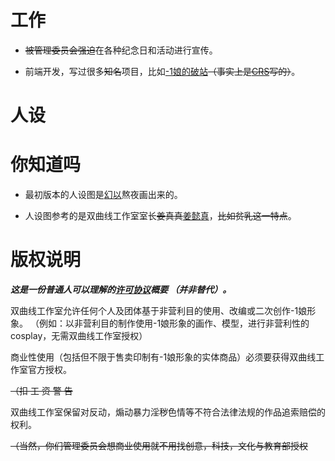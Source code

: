 # 工作

- <del>被管理委员会强迫</del>在各种纪念日和活动进行宣传。

- 前端开发，写过很多<del>知名</del>项目，比如[-1娘的破站](/)<del>（事实上是[CRS](/crs)写的）</del>。

# 人设

# 你知道吗

- 最初版本的人设图是[幻以](/huanyi)熬夜画出来的。

- 人设图参考的是双曲线工作室室长<del>姜真真</del>[姜懿真](/jiangyizhen)，<del>比如贫乳这一特点</del>。

# 版权说明

***这是一份普通人可以理解的[许可协议](https://github.com/HyperbolaStudio/shiniang/blob/master/LICENSE)概要 （并非替代）。***

双曲线工作室允许任何个人及团体基于非营利目的使用、改编或二次创作-1娘形象。 （例如：以非营利目的制作使用-1娘形象的画作、模型，进行非营利性的cosplay，无需双曲线工作室授权） 

商业性使用（包括但不限于售卖印制有-1娘形象的实体商品）必须要获得双曲线工作室官方授权。

<del>（扣 工 资 警 告</del>

双曲线工作室保留对反动，煽动暴力淫秽色情等不符合法律法规的作品追索赔偿的权利。

<del>（当然，你们管理委员会想商业使用就不用找创意，科技，文化与教育部授权</del>